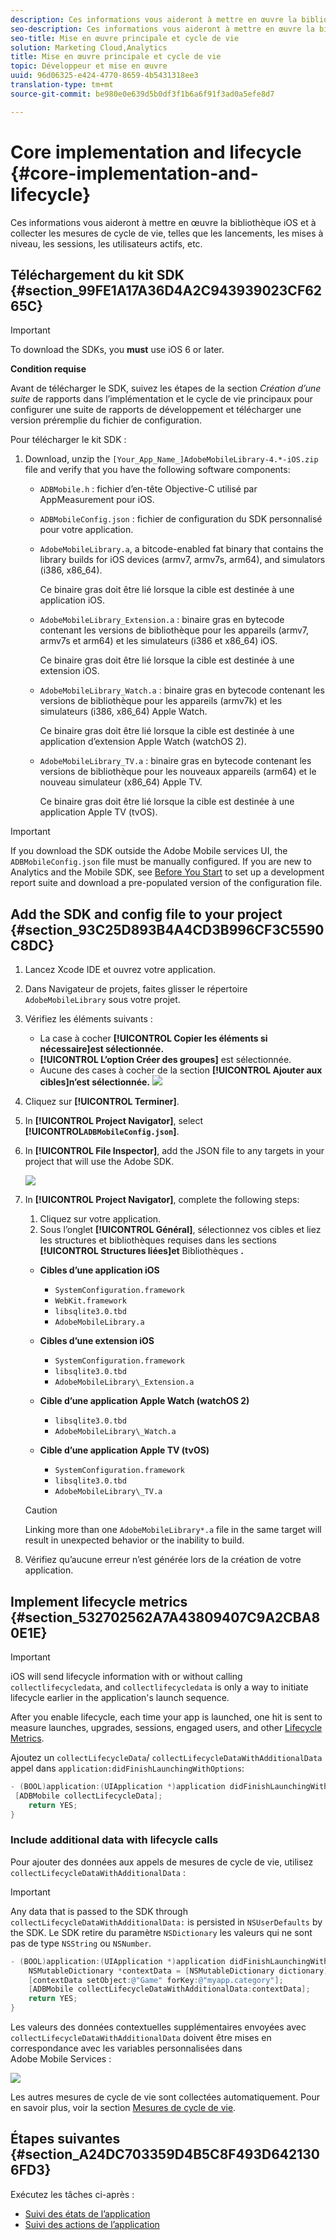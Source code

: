 ```yaml
---
description: Ces informations vous aideront à mettre en œuvre la bibliothèque iOS et à collecter les mesures de cycle de vie, telles que les lancements, les mises à niveau, les sessions, les utilisateurs actifs, etc.
seo-description: Ces informations vous aideront à mettre en œuvre la bibliothèque iOS et à collecter les mesures de cycle de vie, telles que les lancements, les mises à niveau, les sessions, les utilisateurs actifs, etc.
seo-title: Mise en œuvre principale et cycle de vie
solution: Marketing Cloud,Analytics
title: Mise en œuvre principale et cycle de vie
topic: Développeur et mise en œuvre
uuid: 96d06325-e424-4770-8659-4b5431318ee3
translation-type: tm+mt
source-git-commit: be980e0e639d5b0df3f1b6a6f91f3ad0a5efe8d7

---
```



# Core implementation and lifecycle {#core-implementation-and-lifecycle}

Ces informations vous aideront à mettre en œuvre la bibliothèque iOS et à collecter les mesures de cycle de vie, telles que les lancements, les mises à niveau, les sessions, les utilisateurs actifs, etc.

## Téléchargement du kit SDK {#section_99FE1A17A36D4A2C943939023CF6265C}

>[!IMPORTANT]
>
>To download the SDKs, you **must** use iOS 6 or later.

**Condition requise**

Avant de télécharger le SDK, suivez les étapes de la section *Création d’une suite* de rapports dans l’implémentation et le cycle de vie [](/help/ios/getting-started/requirements.md) principaux pour configurer une suite de rapports de développement et télécharger une version préremplie du fichier de configuration.

Pour télécharger le kit SDK :

1. Download, unzip the `[Your_App_Name_]AdobeMobileLibrary-4.*-iOS.zip` file and verify that you have the following software components:

   * `ADBMobile.h` : fichier d’en-tête Objective-C utilisé par AppMeasurement pour iOS.
   * `ADBMobileConfig.json` : fichier de configuration du SDK personnalisé pour votre application.
   * `AdobeMobileLibrary.a`, a bitcode-enabled fat binary that contains the library builds for iOS devices (armv7, armv7s, arm64), and simulators (i386, x86_64).

      Ce binaire gras doit être lié lorsque la cible est destinée à une application iOS.

   * `AdobeMobileLibrary_Extension.a` : binaire gras en bytecode contenant les versions de bibliothèque pour les appareils (armv7, armv7s et arm64) et les simulateurs (i386 et x86_64) iOS.

      Ce binaire gras doit être lié lorsque la cible est destinée à une extension iOS.

   * `AdobeMobileLibrary_Watch.a` : binaire gras en bytecode contenant les versions de bibliothèque pour les appareils (armv7k) et les simulateurs (i386, x86_64) Apple Watch.

      Ce binaire gras doit être lié lorsque la cible est destinée à une application d’extension Apple Watch (watchOS 2).

   * `AdobeMobileLibrary_TV.a` : binaire gras en bytecode contenant les versions de bibliothèque pour les nouveaux appareils (arm64) et le nouveau simulateur (x86_64) Apple TV.

      Ce binaire gras doit être lié lorsque la cible est destinée à une application Apple TV (tvOS).

>[!IMPORTANT]
>
>If you download the SDK outside the Adobe Mobile services UI, the `ADBMobileConfig.json` file must be manually configured. If you are new to Analytics and the Mobile SDK, see [Before You Start](/help/ios/getting-started/requirements.md) to set up a development report suite and download a pre-populated version of the configuration file.

## Add the SDK and config file to your project {#section_93C25D893B4A4CD3B996CF3C5590C8DC}

1. Lancez Xcode IDE et ouvrez votre application.
1. Dans Navigateur de projets, faites glisser le répertoire `AdobeMobileLibrary` sous votre projet.
1. Vérifiez les éléments suivants :

   * La case à cocher **[!UICONTROL Copier les éléments si nécessaire]est sélectionnée.**
   * **[!UICONTROL L’option Créer des groupes]** est sélectionnée.
   * Aucune des cases à cocher de la section **[!UICONTROL Ajouter aux cibles]n’est sélectionnée.**
   ![](assets/step_3.png)

1. Cliquez sur **[!UICONTROL Terminer]**.
1. In **[!UICONTROL Project Navigator]**, select **[!UICONTROL`ADBMobileConfig.json`]**.
1. In **[!UICONTROL File Inspector]**, add the JSON file to any targets in your project that will use the Adobe SDK.

   ![](assets/step_4.png)

1. In **[!UICONTROL Project Navigator]**, complete the following steps:

   1. Cliquez sur votre application.
   1. Sous l’onglet **[!UICONTROL Général]**, sélectionnez vos cibles et liez les structures et bibliothèques requises dans les sections **[!UICONTROL Structures liées]et** Bibliothèques **.**
   * **Cibles d’une application iOS**
      * `SystemConfiguration.framework`
      * `WebKit.framework`
      * `libsqlite3.0.tbd`
      * `AdobeMobileLibrary.a`
   * **Cibles d’une extension iOS**

      * `SystemConfiguration.framework`
      * `libsqlite3.0.tbd`
      * `AdobeMobileLibrary\_Extension.a`
   * **Cible d’une application Apple Watch (watchOS 2)**

      * `libsqlite3.0.tbd`
      * `AdobeMobileLibrary\_Watch.a`
   * **Cible d’une application Apple TV (tvOS)**

      * `SystemConfiguration.framework`
      * `libsqlite3.0.tbd`
      * `AdobeMobileLibrary\_TV.a`
   >[!CAUTION]
   >
   > Linking more than one `AdobeMobileLibrary*.a` file in the same target will result in unexpected behavior or the inability to build.

1. Vérifiez qu’aucune erreur n’est générée lors de la création de votre application.

## Implement lifecycle metrics {#section_532702562A7A43809407C9A2CBA80E1E}

>[!IMPORTANT]
>
>iOS will send lifecycle information with or without calling `collectlifecycledata`, and `collectlifecycledata` is only a way to initiate lifecycle earlier in the application's launch sequence.

After you enable lifecycle, each time your app is launched, one hit is sent to measure launches, upgrades, sessions, engaged users, and other [Lifecycle Metrics](/help/ios/metrics.md).

Ajoutez un `collectLifecycleData`/ `collectLifecycleDataWithAdditionalData` appel dans `application:didFinishLaunchingWithOptions`:

```objective-c
- (BOOL)application:(UIApplication *)application didFinishLaunchingWithOptions:(NSDictionary *)launchOptions { 
 [ADBMobile collectLifecycleData]; 
    return YES; 
}
```

### Include additional data with lifecycle calls

Pour ajouter des données aux appels de mesures de cycle de vie, utilisez `collectLifecycleDataWithAdditionalData` :

>[!IMPORTANT]
>
>Any data that is passed to the SDK through `collectLifecycleDataWithAdditionalData:` is persisted in `NSUserDefaults` by the SDK. Le SDK retire du paramètre `NSDictionary` les valeurs qui ne sont pas de type `NSString` ou `NSNumber`.

```objective-c
- (BOOL)application:(UIApplication *)application didFinishLaunchingWithOptions:(NSDictionary *)launchOptions { 
    NSMutableDictionary *contextData = [NSMutableDictionary dictionary]; 
    [contextData setObject:@"Game" forKey:@"myapp.category"]; 
    [ADBMobile collectLifecycleDataWithAdditionalData:contextData]; 
    return YES; 
}
```

Les valeurs des données contextuelles supplémentaires envoyées avec `collectLifecycleDataWithAdditionalData` doivent être mises en correspondance avec les variables personnalisées dans Adobe Mobile Services :

![](assets/map-variable-lifecycle.png)

Les autres mesures de cycle de vie sont collectées automatiquement. Pour en savoir plus, voir la section [Mesures de cycle de vie](/help/ios/metrics.md).

## Étapes suivantes {#section_A24DC703359D4B5C8F493D6421306FD3}

Exécutez les tâches ci-après :

* [Suivi des états de l’application](/help/ios/analytics-main/states.md)
* [Suivi des actions de l’application](/help/ios/analytics-main/actions.md)
